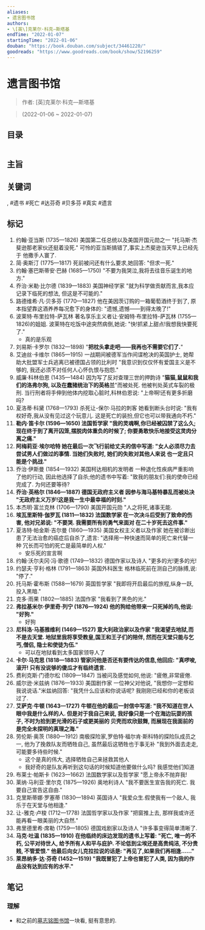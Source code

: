 ```yaml
---
aliases:
- 遗言图书馆
authors:
- \[英\]克莱尔·科克—斯塔基
endTime: "2022-01-07"
startingTime: "2022-01-06"
douban: "https://book.douban.com/subject/34461220/"
goodreads: "https://www.goodreads.com/book/show/52196259"
---
```


# 遗言图书馆

> 作者: \[英\]克莱尔·科克—斯塔基

> (2022-01-06 \~ 2022-01-07)


## 目录
```

```

## 主旨

## 关键词
, #遗书 #死亡 #达芬奇 #贝多芬 #真实 #遗言

## 标记
1. 约翰·亚当斯 (1735—1826) 美国第二任总统以及美国开国元勋之一 "托马斯·杰斐逊那老家伙还挺着没死." 可怜的亚当斯搞错了,事实上杰斐逊当天早上已经先于 他撒手人寰了.
2. 简·奥斯汀 (1775—1817) 死前被问还有什么要求,她回答: "但求一死."
3. 约翰·塞巴斯蒂安·巴赫 (1685—1750) "不要为我哭泣,我将去往音乐诞生的地方."
4. 乔治·米勒·比尔德 (1839—1883) 美国神经学家 "就为科学做贡献而言,我本应记录下临死的想法, 但这是不可能的."
5. 路德维希·凡·贝多芬 (1770—1827) 他在美因茨订购的一箱葡萄酒终于到了, 原本指望靠这酒养养每况愈下的身体的: "遗憾,遗憾——到得太晚了!"
6. 波莱特·布里拉特-萨瓦林 著名享乐主义者让·安姆特·布里拉特-萨瓦林 (1755—1826)的姐姐. 波莱特在吃饭中途突然病倒,她说: "快!抓紧上甜点!我想我快要死了."
    * 真的是乐观
7. 刘易斯·卡罗尔 (1832—1898) "**把枕头拿走吧——我再也不需要它们了.**"
8. 艾迪丝·卡维尔 (1865—1915) 一战期间被德军当作间谍枪决的英国护士, 她帮助大批盟军士兵逃离已被德国占领的比利时 "我意识到仅仅怀有爱国主义是不够的, 我还必须不对任何人心怀仇恨与抱怨."
9. 威廉·科林伯恩 (1435—1484) 因为写了反对查理三世的押韵诗 "**猫猫,鼠鼠和我们的洛弗尔狗, 以及在蠢猪统治下的英格兰**"而被处死. 他被判处英式车裂的极刑. 当行刑者将手伸到他体内挖取心脏时,科林伯恩说: "上帝啊!还有更多折磨吗?
10. 夏洛蒂·科黛 (1768—1793) 杀死让-保尔·马拉的刺客 她看到断头台时说: "我有权好奇,我从没有见过这个玩意儿. 这是死亡的装扮,但它也可以带我通向不朽."
11. **勒内·笛卡尔 (1596—1650) 法国哲学家 "我的灵魂啊,你已经被囚禁了这么久; 现在终于到了离开囚笼,摆脱肉体重负的时候了; 你要勇敢快乐地接受这灵肉分离之痛."**
12. **阿梅莉亚·埃尔哈特 她在最后一次飞行前给丈夫的信中写道: "女人必须尽力去尝试男人们做过的事情. 当她们失败时, 她们的失败对其他人来说 也一定且只能是个挑战."**
13. 乔治·伊斯曼 (1854—1932) 美国柯达相机的发明者 一种退化性疾病严重影响了他的行动, 因此他选择了自杀;他的遗书中写着: "致我的朋友们:我的使命已经完成了. 为何还要等待?
14. **乔治·英格尔 (1846—1887) 德国无政府主义者 因参与海马基特暴乱而被处决 "无政府主义万岁!这是我一生中最幸福的时刻."**
15. 本杰明·富兰克林 (1706—1790) 美国开国元勋 "人之将死,诸事无能.
16. **埃瓦里斯特·伽罗瓦 (1811—1832) 法国数学家 在一次决斗后受到了致命的伤害, 他对兄弟说: "不要哭. 我需要所有的勇气来面对 在二十岁死去这件事."**
17. 夏洛特·帕金斯·吉尔曼 (1860—1935) 美国女权主义者以及作家 她在被诊断出患了无法治愈的癌症后自杀了,遗言: "选择用一种快速而简单的死亡来代替一种 冗长而可怕的死亡是最简单的人权."
    * 安乐死的宣言啊
18. 约翰·沃尔夫冈·冯·歌德 (1749—1832) 德国作家以及诗人 "更多的光!更多的光!
19. 约瑟夫·亨利·格林 (1791—1863) 英国外科医生 格林临死前在测自己的脉搏,说: "停了."
20. 托马斯·霍布斯 (1588—1679) 英国哲学家 "我即将开启最后的旅程,纵身一跃,投入黑暗."
21. 克多·雨果 (1802—1885) 法国作家 "我看到了黑色的光."
22. **弗拉基米尔·伊里奇·列宁 (1876—1924) 他的狗给他带来一只死掉的鸟,他说: "好狗."**
    * 好狗
23. **尼科洛·马基雅维利 (1469—1527) 意大利政治家以及作家 "我渴望去地狱,而不是去天堂. 地狱里我将享受教皇,国王和王子们的陪伴, 然而在天堂只能与乞丐,僧侣, 隐士和使徒为伍."**
    * 可以在地狱看到太多国家领导人了
24. **卡尔·马克思 (1818—1883) 管家问他是否还有要传达的信息,他回应: "真啰唆,滚开! 只有没说够的傻瓜才有临终遗言.**
25. 费利克斯·门德尔松 (1809—1847) 当被问及感觉如何,他说: "疲倦,非常疲倦.
26. 威尔逊·米兹纳 (1876—1933) 美国剧作家 一位神父对他说, "我想你一定想和我说说话."米兹纳回答: "我凭什么应该和你说话呢? 我刚刚已经和你的老板谈过了.
27. **艾萨克·牛顿 (1643—1727) 牛顿在他的最后一封信中写道: "我不知道在世人眼中我是什么样的人. 但是对于我自己来说, 我好像只是一个在海边玩耍的孩子, 不时为拾到更光滑的石子或更美丽的 贝壳而欢欣鼓舞, 而展现在我面前的是完全未探明的真理之海."**
28. 劳伦斯·奥茨 (1880—1912) 南极探险家,罗伯特·福尔肯·斯科特的探险队成员之一, 他为了挽救队友而牺牲自己, 虽然最后这牺牲也于事无补 "我到外面去走走,可能要多待些时候."
    * 这个是真的伟大, 选择牺牲自己来拯救其他人
    * 我好奇的是队友再听到这句话的时候知道他要做什么吗? 我感觉他们知道
29. 布莱士·帕斯卡 (1623—1662) 法国数学家以及哲学家 "愿上帝永不抛弃我!
30. 莱纳·马利亚·里尔克 (1875—1926) 奥地利诗人 "我不要医生宣告我的死亡. 我要自己宣告这自由."
31. 克里斯蒂娜·罗塞蒂 (1830—1894) 英国诗人 "我爱众生.假使我有一个敌人, 我乐于在天堂与他相逢."
32. 让-雅克·卢梭 (1712—1778) 法国哲学家以及作家 "把窗推上去, 那样我或许还能再看一眼美丽的大自然."
33. 弗里德里希·席勒 (1759—1805) 德国戏剧家以及诗人 "许多事变得简单清晰了.
34. **马克·吐温 (1835—1910) 在他临终的床边发现的遗书上写着: "死亡, 唯一的不朽, 公平对待世人, 给予所有人和平与庇护. 不论低到尘埃还是高贵纯洁, 不分贵贱, 不管爱恨." 他最后向女儿克拉拉说的话是: "再见了,如果我们再相逢……"**
35. **莱昂纳多·达·芬奇 (1452—1519) "我既冒犯了上帝也冒犯了人类, 因为我的作品没有达到应有的水平."**

## 笔记

### 理解

* 和之前的[墓志铭图书馆](../2021/墓志铭图书馆.md)一块看, 挺有意思的.
